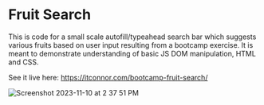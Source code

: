 # Fruit Search

This is code for a small scale autofill/typeahead search bar which suggests various fruits based on user input resulting from a bootcamp exercise. It is meant to demonstrate understanding of basic JS DOM manipulation, HTML and CSS.

See it live here: https://itconnor.com/bootcamp-fruit-search/


![Screenshot 2023-11-10 at 2 37 51 PM](https://github.com/yukonnor/bootcamp-fruit-search/assets/22033835/49708abd-172a-4f7e-992c-689eed3ea95a)
